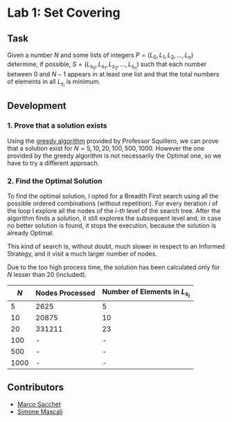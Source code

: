 # Lab 1: Set Covering

## Task
Given a number $N$ and some lists of integers $P = (L_0, L_1, L_2, ..., L_n)$ determine, if possible, $S = (L_{s_0}, L_{s_1}, L_{s_2}, ..., L_{s_n})$ such that each number between $0$ and $N-1$ appears in at least one list and that the total numbers of elements in all $L_{s_i}$ is minimum.

## Development

### 1. Prove that a solution exists
Using the [greedy algorithm](https://github.com/squillero/computational-intelligence/blob/master/2022-23/lab1_set-covering.ipynb) provided by Professor Squillero, we can prove that a solution exist for $N = 5, 10, 20, 100, 500, 1000$. However the one provided by the greedy algorithm is not necessarily the Optimal one, so we have to try a different approach.

### 2. Find the Optimal Solution
To find the optimal solution, I opted for a Breadth First search using all the possible ordered combinations (without repetition).
For every iteration _i_ of the loop I explore all the nodes of the _i-th_ level of the search tree.
After the algorithm finds a solution, it still explores the subsequent level and, in case no better solution is found, it stops the execution, because the solution is already Optimal.

This kind of search is, without doubt, much slower in respect to an Informed Strategy, and it visit a much larger number of nodes.

Due to the too high process time, the solution has been calculated only for $N$ lesser than 20 (included).

|$N$|Nodes Processed|Number of Elements in $L_{s_i}$ |
|---|---|---|
|5|2625|5|
|10|20875|10|
|20|331211|23|
|100|-|-|
|500|-|-|
|1000|-|-|

## Contributors

- [Marco Sacchet](https://github.com/saccuz)
- [Simone Mascali](https://github.com/vmask25)
